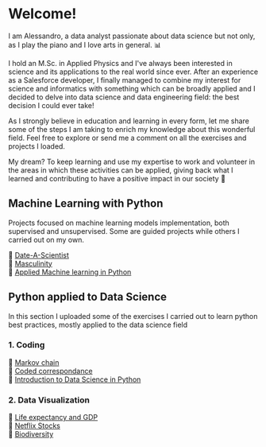 # Welcome! 

I am Alessandro, a data analyst passionate about data science but not only, as I play the piano and I love arts in general. :bar_chart:

I hold an M.Sc. in Applied Physics and I've always been interested in science and its applications to the real world since ever. After an experience as a Salesforce developer, I finally managed to combine my interest for science and informatics with something which can be broadly applied and I decided to delve into data science and data engineering field: the best decision I could ever take!

As I strongly believe in education and learning in every form, let me share some of the steps I am taking to enrich my knowledge about this wonderful field. Feel free to explore or send me a comment on all the exercises and projects I loaded.

My dream? To keep learning and use my expertise to work and volunteer in the areas in which these activities can be applied, giving back what I learned and contributing to have a positive impact in our society :slightly_smiling_face:

## Machine Learning with Python

Projects focused on machine learning models implementation, both supervised and unsupervised. Some are guided projects while others I carried out on my own.

:blue_book: [Date-A-Scientist](https://github.com/AleGuarnieri/aleguarnieri.github.io/tree/master/Date-a-Scientist)  
:orange_book: [Masculinity](https://github.com/AleGuarnieri/aleguarnieri.github.io/tree/master/Masculinity)  
:green_book: [Applied Machine learning in Python](https://github.com/AleGuarnieri/aleguarnieri.github.io/tree/master/Applied%20Machine%20learning%20in%20Python)  


## Python applied to Data Science

In this section I uploaded some of the exercises I carried out to learn python best practices, mostly applied to the data science field

### 1. Coding
:green_book: [Markov chain](https://github.com/AleGuarnieri/aleguarnieri.github.io/tree/master/Python_Capstone_Project)  
:orange_book: [Coded correspondance](https://github.com/AleGuarnieri/aleguarnieri.github.io/tree/master/Coded%20correspondence)  
:closed_book: [Introduction to Data Science in Python](https://github.com/AleGuarnieri/aleguarnieri.github.io/tree/master/Introduction%20to%20Data%20Science%20in%20Python)  

### 2. Data Visualization
:closed_book: [Life expectancy and GDP](https://github.com/AleGuarnieri/aleguarnieri.github.io/tree/master/Life%20expectancy%20and%20GDP)  
:ledger: [Netflix Stocks](https://github.com/AleGuarnieri/aleguarnieri.github.io/tree/master/Netflix%20Stocks)  
:blue_book: [Biodiversity](https://github.com/AleGuarnieri/aleguarnieri.github.io/tree/master/Biodiversity)  


